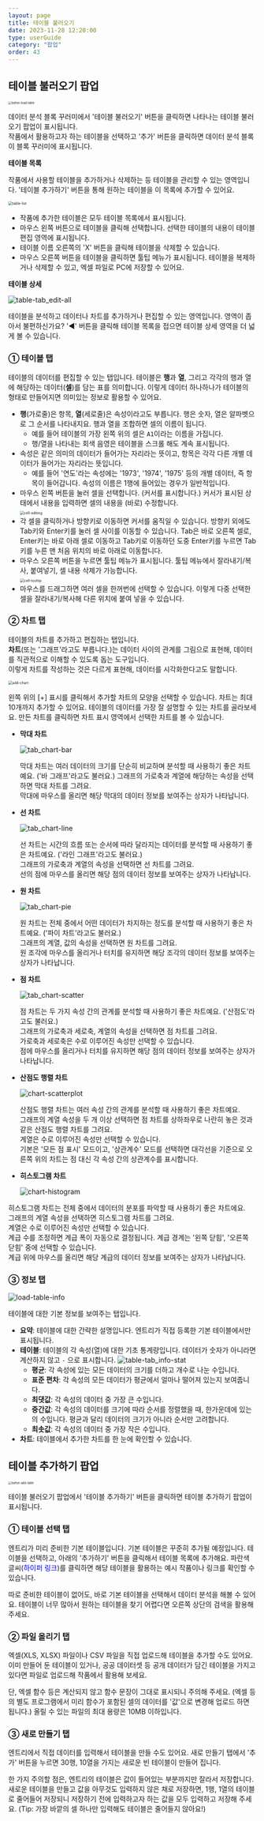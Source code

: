 ```yaml
---
layout: page
title: 테이블 불러오기
date: 2023-11-28 12:20:00
type: userGuide
category: "팝업"
order: 43
---
```


## 테이블 불러오기 팝업

<img src="images/popup/button-load-table.png" alt="button-load-table" style="zoom:40%;" />


데이터 분석 블록 꾸러미에서 '테이블 불러오기' 버튼을 클릭하면 나타나는 테이블 불러오기 팝업이 표시됩니다.  
작품에서 활용하고자 하는 테이블을 선택하고 '추가' 버튼을 클릭하면 데이터 분석 블록이 블록 꾸러미에 표시됩니다.


**테이블 목록**

작품에서 사용할 테이블을 추가하거나 삭제하는 등 테이블을 관리할 수 있는 영역입니다.
'테이블 추가하기' 버튼을 통해 원하는 테이블을 이 목록에 추가할 수 있어요.



<img src="images/popup/load-table-list.png" alt="table-list" style="zoom:50%;" />



+ 작품에 추가한 테이블은 모두 테이블 목록에서 표시됩니다.
+ 마우스 왼쪽 버튼으로 테이블을 클릭해 선택합니다. 선택한 테이블의 내용이 테이블 편집 영역에 표시됩니다.
+ 테이블 이름 오른쪽의 'X' 버튼을 클릭해 테이블을 삭제할 수 있습니다.
+ 마우스 오른쪽 버튼을 테이블을 클릭하면 툴팁 메뉴가 표시됩니다. 테이블을 복제하거나 삭제할 수 있고, 엑셀 파일로 PC에 저장할 수 있어요.



 **테이블 상세**


![table-tab_edit-all](images/popup/load-table-edit-all.png)

테이블을 분석하고 데이터나 차트를 추가하거나 편집할 수 있는 영역입니다.
영역이 좁아서 불편하신가요? '◀︎' 버튼을 클릭해 테이블 목록을 접으면 테이블 상세 영역을 더 넓게 볼 수 있습니다.



### ① 테이블 탭

테이블의 데이터를 편집할 수 있는 탭입니다.
테이블은 **행**과 **열**, 그리고 각각의 행과 열에 해당하는 데이터(**셀**)를 담는 표를 의미합니다. 
이렇게 데이터 하나하나가 테이블의 형태로 만들어지면 의미있는 정보로 활용할 수 있어요.

- **행**(가로줄)은 항목, **열**(세로줄)은 속성이라고도 부릅니다. 행은 숫자, 열은 알파벳으로 그 순서를 나타내지요. 행과 열을 조합하면 셀의 이름이 됩니다. 
  - 예를 들어 테이블의 가장 왼쪽 위의 셀은 `A1`이라는 이름을 가집니다.
  - 행/열을 나타내는 회색 음영은 테이블을 스크롤 해도 계속 표시됩니다.
- 속성은 같은 의미의 데이터가 들어가는 자리라는 뜻이고, 항목은 각각 다른 개별 데이터가 들어가는 자리라는 뜻입니다.
  - 예를 들어 '연도'라는 속성에는 '1973', '1974', '1975' 등의 개별 데이터, 즉 항목이 들어갑니다.
    속성의 이름은 1행에 들어있는 경우가 일반적입니다.
- 마우스 왼쪽 버튼을 눌러 셀을 선택합니다. (커서를 표시합니다.)
  커서가 표시된 상태에서 내용을 입력하면 셀의 내용을 (바로) 수정합니다.  
  <img src="images/popup/load-table-edit_detail-01.png" alt="cell-editing" style="zoom:50%;" />
- 각 셀을 클릭하거나 방향키로 이동하면 커서를 움직일 수 있습니다. 
  방향키 외에도 Tab키와 Enter키를 눌러 셀 사이를 이동할 수 있습니다.
  Tab은 바로 오른쪽 셀로, Enter키는 바로 아래 셀로 이동하고 
  Tab키로 이동하던 도중 Enter키를 누르면 Tab키를 누른 맨 처음 위치의 바로 아래로 이동합니다.
- 마우스 오른쪽 버튼을 누르면 툴팁 메뉴가 표시됩니다. 툴팁 메뉴에서 잘라내기/복사, 붙여넣기, 셀 내용 삭제가 가능합니다.  
  <img src="images/popup/load-table-edit_detail-02.png" alt="cell-tooltip" style="zoom:50%;" />
- 마우스를 드래그하면 여러 셀을 한꺼번에 선택할 수 있습니다. 
  이렇게 다중 선택한 셀을 잘라내기/복사해 다른 위치에 붙여 넣을 수 있습니다.



### ② 차트 탭

테이블의 차트를 추가하고 편집하는 탭입니다.  
**차트**(또는 '그래프'라고도 부릅니다.)는 데이터 사이의 관계를 그림으로 표현해, 데이터를 직관적으로 이해할 수 있도록 돕는 도구입니다.  
이렇게 차트를 작성하는 것은 다르게 표현해, 데이터를 시각화한다고도 말합니다.



<img src="images/popup/add-chart.png" alt="add-chart" style="zoom:50%;" />



왼쪽 위의 [+] 표시를 클릭해서 추가할 차트의 모양을 선택할 수 있습니다. 차트는 최대 10개까지 추가할 수 있어요.
테이블의 데이터를 가장 잘 설명할 수 있는 차트를 골라보세요.
만든 차트를 클릭하면 차트 표시 영역에서 선택한 차트를 볼 수 있습니다.

- **막대 차트**

  ![tab_chart-bar](images/popup/chart-bar.gif)

  막대 차트는 여러 데이터의 크기를 단순히 비교하며 분석할 때 사용하기 좋은 차트예요.  ('바 그래프'라고도 불러요.)
  그래프의 가로축과 계열에 해당하는 속성을 선택하면 막대 차트를 그려요.  
  막대에 마우스를 올리면 해당 막대의 데이터 정보를 보여주는 상자가 나타납니다.

- **선 차트**

  ![tab_chart-line](images/popup/chart-line.gif)

  선 차트는 시간의 흐름 또는 순서에 따라 달라지는 데이터를 분석할 때 사용하기 좋은 차트예요. ('라인 그래프'라고도 불러요.)  
  그래프의 가로축과 계열의 속성을 선택하면 선 차트를 그려요.  
  선의 점에 마우스를 올리면 해당 점의 데이터 정보를 보여주는 상자가 나타납니다.

- **원 차트**

  ![tab_chart-pie](images/popup/chart-pie.gif)

  원 차트는 전체 중에서 어떤 데이터가 차지하는 정도를 분석할 때 사용하기 좋은 차트예요.  ('파이 차트'라고도 불러요.)  
  그래프의 계열, 값의 속성을 선택하면 원 차트를 그려요.  
  원 조각에 마우스를 올리거나 터치를 유지하면 해당 조각의 데이터 정보를 보여주는 상자가 나타납니다.

- **점 차트**

  ![tab_chart-scatter](images/popup/chart-scatter.gif)
  
  점 차트는 두 가지 속성 간의 관계를 분석할 때 사용하기 좋은 차트예요.  ('산점도'라고도 불러요.)  
  그래프의 가로축과 세로축, 계열의 속성을 선택하면 점 차트를 그려요.  
  가로축과 세로축은 수로 이루어진 속성만 선택할 수 있습니다.  
  점에 마우스를 올리거나 터치를 유지하면 해당 점의 데이터 정보를 보여주는 상자가 나타납니다.


- **산점도 행렬 차트**
  
  ![chart-scatterplot](images/popup/chart-scatterplot.gif)

  산점도 행렬 차트는 여러 속성 간의 관계를 분석할 때 사용하기 좋은 차트예요.  
  그래프의 계열 속성을 두 개 이상 선택하면 점 차트를 상하좌우로 나란히 놓은 것과 같은 산점도 행렬 차트를 그려요.  
  계열은 수로 이루어진 속성만 선택할 수 있습니다.  
  기본은 '모든 점 표시' 모드이고, '상관계수' 모드를 선택하면 대각선을 기준으로 오른쪽 위의 차트는 점 대신 각 속성 간의 상관계수를 표시합니다. 

- **히스토그램 차트**
  
  ![chart-histogram](images/popup/chart-histogram.gif)

히스토그램 차트는 전체 중에서 데이터의 분포를 파악할 때 사용하기 좋은 차트에요.  
그래프의 계열 속성을 선택하면 히스토그램 차트를 그려요.  
계열은 수로 이루어진 속성만 선택할 수 있습니다.  
계급 수를 조정하면 계급 폭이 자동으로 결정됩니다. 
계급 경계는 '왼쪽 닫힘', '오른쪽 닫힘' 중에 선택할 수 있습니다.  
계급 위에 마우스를 올리면 해당 계급의 데이터 정보를 보여주는 상자가 나타납니다.

### ③ 정보 탭

![load-table-info](images/popup/load-table-info.png)

테이블에 대한 기본 정보를 보여주는 탭입니다.

- **요약**: 테이블에 대한 간략한 설명입니다. 엔트리가 직접 등록한 기본 테이블에서만 표시됩니다.
- **테이블**: 테이블의 각 속성(열)에 대한 기초 통계량입니다. 데이터가 숫자가 아니라면 계산하지 않고 `-` 으로 표시합니다.
  ![table-tab_info-stat](images/popup/load-table-info_detail.png)
  - **평균**: 각 속성에 있는 모든 데이터의 크기를 더하고 개수로 나눈 수입니다. 
  - **표준 편차**: 각 속성의 모든 데이터가 평균에서 얼마나 떨어져 있는지 보여줍니다.
  - **최댓값**: 각 속성의 데이터 중 가장 큰 수입니다.
  - **중간값**: 각 속성의 데이터를 크기에 따라 순서를 정렬했을 때, 한가운데에 있는의 수입니다. 평균과 달리 데이터의 크기가 아니라 순서만 고려합니다.
  - **최솟값**: 각 속성의 데이터 중 가장 작은 수입니다.
- **차트**: 테이블에서 추가한 차트를 한 눈에 확인할 수 있습니다. 



## 테이블 추가하기 팝업

<img src="images/popup/button-add-table.png" alt="button-add-table" style="zoom:40%;" />

테이블 불러오기 팝업에서 '테이블 추가하기' 버튼을 클릭하면 테이블 추가하기 팝업이 표시됩니다.


### ① 테이블 선택 탭

엔트리가 미리 준비한 기본 테이블입니다. 기본 테이블은 꾸준히 추가될 예정입니다.
테이블을 선택하고, 아래의 '추가하기' 버튼을 클릭해서 테이블 목록에 추가해요.
파란색 글씨(<span style="color:blue">하이퍼 링크</span>)를 클릭하면 해당 테이블을 활용하는 예시 작품이나 링크를 확인할 수 있습니다.

따로 준비한 테이블이 없어도, 바로 기본 테이블을 선택해서 데이터 분석을 해볼 수 있어요. 테이블이 너무 많아서 원하는 테이블을 찾기 어렵다면 오른쪽 상단의 검색을 활용해 주세요.


### ② 파일 올리기 탭

엑셀(XLS, XLSX) 파일이나 CSV 파일을 직접 업로드해 테이블을 추가할 수도 있어요.
이미 만들어 둔 테이블이 있거나, 공공 데이터셋 등 공개 데이터가 담긴 테이블을 가지고 있다면 파일로 업로드해 작품에서 활용해 보세요.

단, 엑셀 함수 등은 계산되지 않고 함수 문장이 그대로 표시되니 주의해 주세요. 
(엑셀 등의 별도 프로그램에서 미리 함수가 포함된 셀의 데이터를 '값'으로 변경해 업로드 하면 됩니다.)
올릴 수 있는 파일의 최대 용량은 10MB 이하입니다.


### ③ 새로 만들기 탭

엔트리에서 직접 데이터를 입력해서 테이블을 만들 수도 있어요.
새로 만들기 탭에서 '추가' 버튼을 누르면 30행, 10열을 가지는 새로운 빈 테이블이 만들어 집니다. 

한 가지 주의할 점은, 엔트리의 테이블은 값이 들어있는 부분까지만 잘라서 저장합니다.
새로운 테이블을 만들고 값을 아무것도 입력하지 않은 채로 저장하면,
1행, 1열의 테이블로 줄어들어 저장되니 저장하기 전에 입력하고자 하는 값을 모두 입력하고 저장해 주세요.
(Tip: 가장 바깥의 셀 하나만 입력해도 테이블은 줄어들지 않아요!)